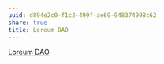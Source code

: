 ```yaml
---
uuid: d894e2c0-f1c2-499f-ae69-948374998c62
share: true
title: Loreum DAO
---
```

[Loreum DAO](https://www.loreum.org/)
